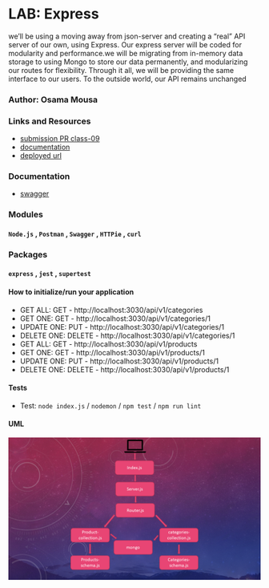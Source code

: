 # LAB: Express
we’ll be using a moving away from json-server and creating a “real” API server of our own, using Express. Our express server will be coded for modularity and performance.we will be migrating from in-memory data storage to using Mongo to store our data permanently, and modularizing our routes for flexibility. Through it all, we will be providing the same interface to our users. To the outside world, our API remains unchanged
### Author: Osama Mousa
### Links and Resources
- [submission PR class-09](https://github.com/401-advanced-javascript-osama/api-server/pull/6)
- [documentation]()
- [deployed url]()
### Documentation

* [swagger](https://app.swaggerhub.com/apis/osamamousa204/mongo-api/0.1)

### Modules
#### `Node.js` , `Postman` , `Swagger` , `HTTPie` , `curl`
### Packages
#### `express` , `jest` , `supertest`
#### How to initialize/run your application
- GET ALL: GET - http://localhost:3030/api/v1/categories
- GET ONE: GET - http://localhost:3030/api/v1/categories/1
- UPDATE ONE:  PUT - http://localhost:3030/api/v1/categories/1
- DELETE ONE: DELETE - http://localhost:3030/api/v1/categories/1
- GET ALL: GET - http://localhost:3030/api/v1/products
- GET ONE: GET - http://localhost:3030/api/v1/products/1
- UPDATE ONE:   PUT - http://localhost:3030/api/v1/products/1
- DELETE ONE: DELETE - http://localhost:3030/api/v1/products/1
#### Tests
- Test: `node index.js` / `nodemon` / `npm test` / `npm run lint`
#### UML
![UML-Diagram](./uml/mongo2.png)
